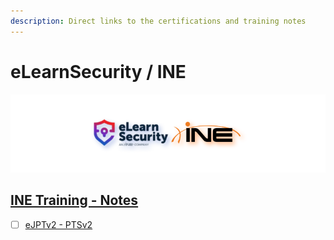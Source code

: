 ```yaml
---
description: Direct links to the certifications and training notes
---
```


# eLearnSecurity / INE

![elearnsecurity.com - © eLearnSecurity | ine.com - © INE](.gitbook/assets/elearninginecovermid.png)

## [INE Training - Notes](https://syselement.gitbook.io/ine/)

- [ ] [eJPTv2 - PTSv2](https://blog.syselement.com/ine/courses/ejpt)
